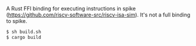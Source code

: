 A Rust FFI binding for executing instructions in spike (https://github.com/riscv-software-src/riscv-isa-sim). It's not a full binding to spike.

```sh
$ sh build.sh
$ cargo build
```
